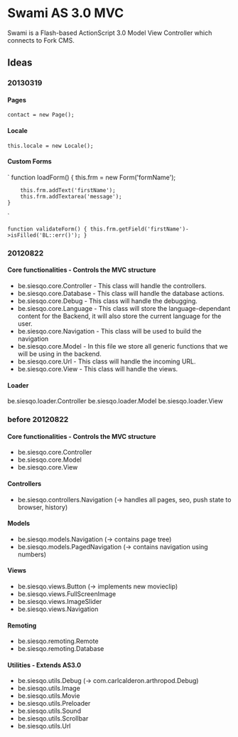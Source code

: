 # Swami AS 3.0 MVC

Swami is a Flash-based ActionScript 3.0 Model View Controller which connects to Fork CMS.

## Ideas

### 20130319

#### Pages

`contact = new Page();`


#### Locale

`this.locale = new Locale();`


#### Custom Forms

`
	function loadForm()
	{
		this.frm = new Form('formName');
	
		this.frm.addText('firstName');
		this.frm.addTextarea('message');
	}
`

`
	function validateForm()
	{
		this.frm.getField('firstName')->isFilled('BL::err()');
	}
`


### 20120822

#### Core functionalities - Controls the MVC structure

* be.siesqo.core.Controller - This class will handle the controllers.
* be.siesqo.core.Database - This class will handle the database actions.
* be.siesqo.core.Debug - This class will handle the debugging.
* be.siesqo.core.Language - This class will store the language-dependant content for the Backend, it will also store the current language for the user.
* be.siesqo.core.Navigation - This class will be used to build the navigation
* be.siesqo.core.Model - In this file we store all generic functions that we will be using in the backend.
* be.siesqo.core.Url - This class will handle the incoming URL.
* be.siesqo.core.View - This class will handle the views.


#### Loader

be.siesqo.loader.Controller
be.siesqo.loader.Model
be.siesqo.loader.View


### before 20120822

#### Core functionalities - Controls the MVC structure

* be.siesqo.core.Controller
* be.siesqo.core.Model
* be.siesqo.core.View


#### Controllers

* be.siesqo.controllers.Navigation (-> handles all pages, seo, push state to browser, history)


#### Models

* be.siesqo.models.Navigation	(-> contains page tree)
* be.siesqo.models.PagedNavigation	(-> contains navigation using numbers)


#### Views

* be.siesqo.views.Button	(-> implements new movieclip)
* be.siesqo.views.FullScreenImage
* be.siesqo.views.ImageSlider
* be.siesqo.views.Navigation


#### Remoting

* be.siesqo.remoting.Remote
* be.siesqo.remoting.Database


#### Utilities - Extends AS3.0

* be.siesqo.utils.Debug 	(-> com.carlcalderon.arthropod.Debug)
* be.siesqo.utils.Image
* be.siesqo.utils.Movie
* be.siesqo.utils.Preloader
* be.siesqo.utils.Sound
* be.siesqo.utils.Scrollbar
* be.siesqo.utils.Url
